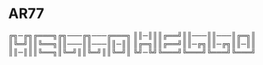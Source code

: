 # AR77

╔╗─╔╗╔═══╗╔╗───╔╗───╔═══╗
║║─║║║╔══╝║║───║║───║╔═╗║
║╚═╝║║╚══╗║║───║║───║║─║║
║╔═╗║║╔══╝║║─╔╗║║─╔╗║║─║║
║║─║║║╚══╗║╚═╝║║╚═╝║║╚═╝║
╚╝─╚╝╚═══╝╚═══╝╚═══╝╚═══╝
